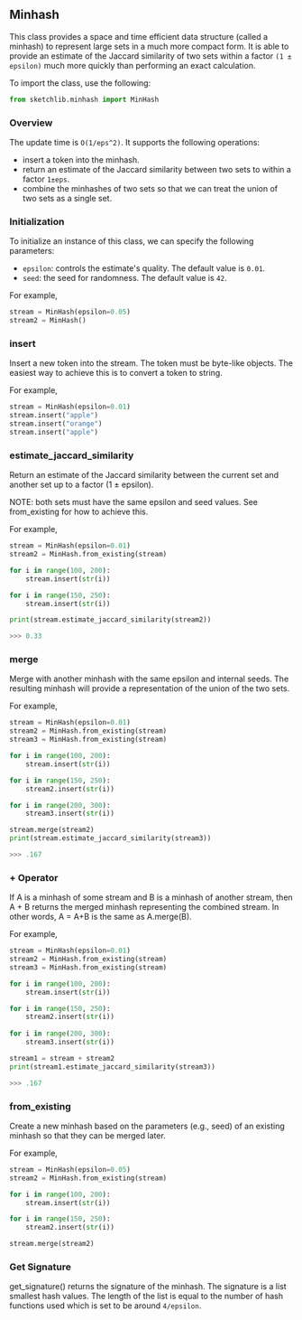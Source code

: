 ## Minhash

This class provides a space and time efficient data structure (called a minhash) to represent large sets in a much more compact form. It is able to provide an estimate of the Jaccard similarity of two sets within a factor `(1 ± epsilon)` much more quickly than performing an exact calculation.


To import the class, use the following:

```python
from sketchlib.minhash import MinHash
```

### Overview

The update time is `O(1/eps^2)`. It supports the following operations:

- insert a token into the minhash.
- return an estimate of the Jaccard similarity between two sets to within a factor `1±eps`.
- combine the minhashes of two sets so that we can treat the union of two sets as a single set.

### Initialization

To initialize an instance of this class, we can specify the following parameters:

- `epsilon`: controls the estimate's quality. The default value is `0.01`.
- `seed`: the seed for randomness. The default value is `42`.

For example,

```python
stream = MinHash(epsilon=0.05)
stream2 = MinHash()
```

### insert

Insert a new token into the stream. The token must be byte-like objects. The easiest way to achieve this is to convert a token to string.

For example,

```python
stream = MinHash(epsilon=0.01)
stream.insert("apple")
stream.insert("orange")
stream.insert("apple")
```

### estimate_jaccard_similarity

Return an estimate of the Jaccard similarity between the current set and another set up to a factor (1 ± epsilon). 

NOTE: both sets must have the same epsilon and seed values. See from_existing for how to achieve this.

For example,

```python
stream = MinHash(epsilon=0.01)
stream2 = MinHash.from_existing(stream)

for i in range(100, 200):
    stream.insert(str(i))

for i in range(150, 250):
    stream.insert(str(i))

print(stream.estimate_jaccard_similarity(stream2))

>>> 0.33

```

### merge

Merge with another minhash with the same epsilon and internal seeds. The resulting minhash will provide a representation of the union of the two sets.

For example,

```python
stream = MinHash(epsilon=0.01)
stream2 = MinHash.from_existing(stream)
stream3 = MinHash.from_existing(stream)

for i in range(100, 200):
    stream.insert(str(i))

for i in range(150, 250):
    stream2.insert(str(i))

for i in range(200, 300):
    stream3.insert(str(i))

stream.merge(stream2)
print(stream.estimate_jaccard_similarity(stream3))

>>> .167

```

### + Operator

If A is a minhash of some stream and B is a minhash of another stream, then A + B returns the merged minhash representing the combined stream. In other words, A = A+B is the same as A.merge(B). 

For example,

```python
stream = MinHash(epsilon=0.01)
stream2 = MinHash.from_existing(stream)
stream3 = MinHash.from_existing(stream)

for i in range(100, 200):
    stream.insert(str(i))

for i in range(150, 250):
    stream2.insert(str(i))
    
for i in range(200, 300):
    stream3.insert(str(i))

stream1 = stream + stream2
print(stream1.estimate_jaccard_similarity(stream3))

>>> .167

```

### from_existing 

Create a new minhash based on the parameters (e.g., seed) of an existing minhash so that they can be merged later.

For example,

```python
stream = MinHash(epsilon=0.05)
stream2 = MinHash.from_existing(stream)

for i in range(100, 200):
    stream.insert(str(i))

for i in range(150, 250):
    stream2.insert(str(i))

stream.merge(stream2)

```

### Get Signature

get_signature() returns the signature of the minhash. The signature is a list smallest hash values. The length of the list is equal to the number of hash functions used which is set to be around `4/epsilon`.  